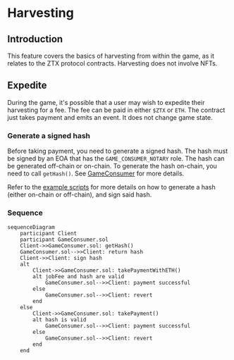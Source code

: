 # Harvesting

## Introduction
This feature covers the basics of harvesting from within the game, as it relates to the ZTX protocol contracts. Harvesting does not involve NFTs.

## Expedite
During the game, it's possible that a user may wish to expedite their harvesting for a fee. The fee can be paid in either `$ZTX` or `ETH`. The contract just takes payment and emits an event. It does not change game state.

### Generate a signed hash
Before taking payment, you need to generate a signed hash. The hash must be signed by an EOA that has the `GAME_CONSUMER_NOTARY` role. The hash can be generated off-chain or on-chain. To generate the hash on-chain, you need to call `getHash()`. See [GameConsumer](../contracts/game/GameConsumer.md#gethash) for more details.

Refer to the [example scripts](../../script/utils/game) for more details on how to generate a hash (either on-chain or off-chain), and sign said hash.

### Sequence
```mermaid
sequenceDiagram
    participant Client
    participant GameConsumer.sol
    Client->>GameConsumer.sol: getHash()
    GameConsumer.sol-->>Client: return hash
    Client->>Client: sign hash
    alt
        Client->>GameConsumer.sol: takePaymentWithETH()
        alt jobFee and hash are valid
            GameConsumer.sol-->>Client: payment successful
        else
            GameConsumer.sol-->>Client: revert
        end
    else
        Client->>GameConsumer.sol: takePayment()
        alt hash is valid
            GameConsumer.sol-->>Client: payment successful
        else
            GameConsumer.sol-->>Client: revert
        end 
    end
```
